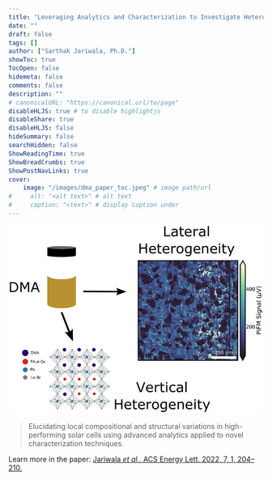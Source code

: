 ```yaml
---
title: "Leveraging Analytics and Characterization to Investigate Heterogeneity"
date: ""
draft: false
tags: []
author: ["Sarthak Jariwala, Ph.D."]
showToc: true
TocOpen: false
hidemeta: false
comments: false
description: ""
# canonicalURL: "https://canonical.url/to/page"
disableHLJS: true # to disable highlightjs
disableShare: true
disableHLJS: false
hideSummary: false
searchHidden: false
ShowReadingTime: true
ShowBreadCrumbs: true
ShowPostNavLinks: true
cover:
    image: "/images/dma_paper_toc.jpeg" # image path/url
#     alt: "<alt text>" # alt text
#     caption: "<text>" # display caption under
---
```


![](/images/dma_paper_toc.jpeg#center)

> Elucidating local compositional and structural variations in high-performing solar cells using advanced analytics applied to novel characterization techniques.


Learn more in the paper: [Jariwala _et al._, ACS Energy Lett. 2022, 7, 1, 204–210.](https://doi.org/10.1021/acsenergylett.1c02302)


